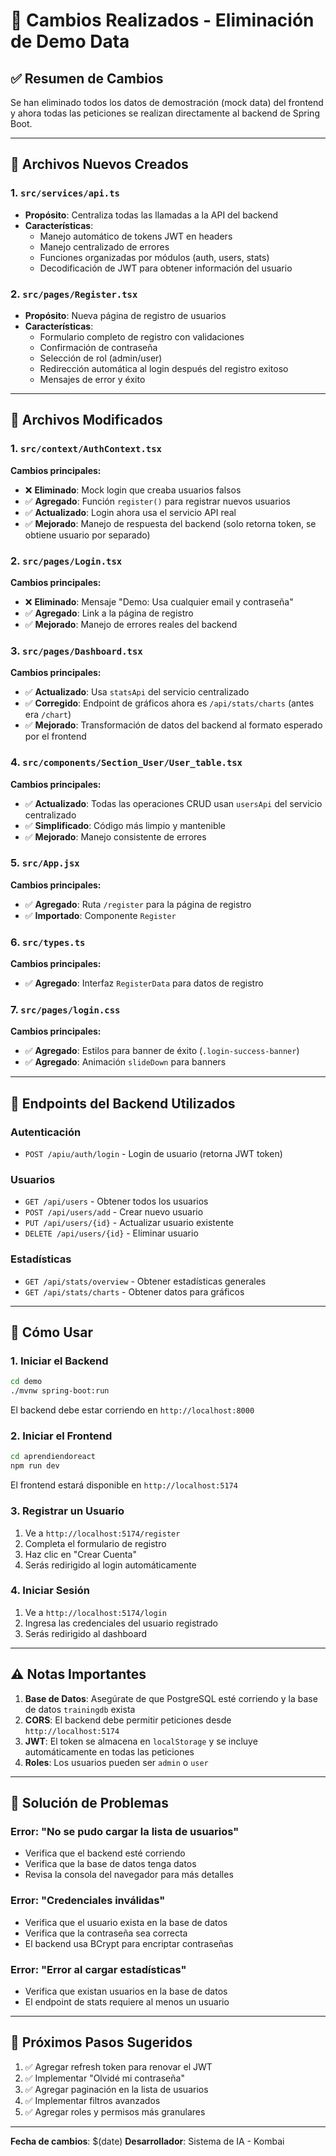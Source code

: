 # 🎯 Cambios Realizados - Eliminación de Demo Data

## ✅ Resumen de Cambios

Se han eliminado todos los datos de demostración (mock data) del frontend y ahora todas las peticiones se realizan directamente al backend de Spring Boot.

---

## 📁 Archivos Nuevos Creados

### 1. **`src/services/api.ts`**
- **Propósito**: Centraliza todas las llamadas a la API del backend
- **Características**:
  - Manejo automático de tokens JWT en headers
  - Manejo centralizado de errores
  - Funciones organizadas por módulos (auth, users, stats)
  - Decodificación de JWT para obtener información del usuario

### 2. **`src/pages/Register.tsx`**
- **Propósito**: Nueva página de registro de usuarios
- **Características**:
  - Formulario completo de registro con validaciones
  - Confirmación de contraseña
  - Selección de rol (admin/user)
  - Redirección automática al login después del registro exitoso
  - Mensajes de error y éxito

---

## 🔧 Archivos Modificados

### 1. **`src/context/AuthContext.tsx`**
**Cambios principales:**
- ❌ **Eliminado**: Mock login que creaba usuarios falsos
- ✅ **Agregado**: Función `register()` para registrar nuevos usuarios
- ✅ **Actualizado**: Login ahora usa el servicio API real
- ✅ **Mejorado**: Manejo de respuesta del backend (solo retorna token, se obtiene usuario por separado)

### 2. **`src/pages/Login.tsx`**
**Cambios principales:**
- ❌ **Eliminado**: Mensaje "Demo: Usa cualquier email y contraseña"
- ✅ **Agregado**: Link a la página de registro
- ✅ **Mejorado**: Manejo de errores reales del backend

### 3. **`src/pages/Dashboard.tsx`**
**Cambios principales:**
- ✅ **Actualizado**: Usa `statsApi` del servicio centralizado
- ✅ **Corregido**: Endpoint de gráficos ahora es `/api/stats/charts` (antes era `/chart`)
- ✅ **Mejorado**: Transformación de datos del backend al formato esperado por el frontend

### 4. **`src/components/Section_User/User_table.tsx`**
**Cambios principales:**
- ✅ **Actualizado**: Todas las operaciones CRUD usan `usersApi` del servicio centralizado
- ✅ **Simplificado**: Código más limpio y mantenible
- ✅ **Mejorado**: Manejo consistente de errores

### 5. **`src/App.jsx`**
**Cambios principales:**
- ✅ **Agregado**: Ruta `/register` para la página de registro
- ✅ **Importado**: Componente `Register`

### 6. **`src/types.ts`**
**Cambios principales:**
- ✅ **Agregado**: Interfaz `RegisterData` para datos de registro

### 7. **`src/pages/login.css`**
**Cambios principales:**
- ✅ **Agregado**: Estilos para banner de éxito (`.login-success-banner`)
- ✅ **Agregado**: Animación `slideDown` para banners

---

## 🔌 Endpoints del Backend Utilizados

### Autenticación
- `POST /apiu/auth/login` - Login de usuario (retorna JWT token)

### Usuarios
- `GET /api/users` - Obtener todos los usuarios
- `POST /api/users/add` - Crear nuevo usuario
- `PUT /api/users/{id}` - Actualizar usuario existente
- `DELETE /api/users/{id}` - Eliminar usuario

### Estadísticas
- `GET /api/stats/overview` - Obtener estadísticas generales
- `GET /api/stats/charts` - Obtener datos para gráficos

---

## 🚀 Cómo Usar

### 1. **Iniciar el Backend**
```bash
cd demo
./mvnw spring-boot:run
```
El backend debe estar corriendo en `http://localhost:8000`

### 2. **Iniciar el Frontend**
```bash
cd aprendiendoreact
npm run dev
```
El frontend estará disponible en `http://localhost:5174`

### 3. **Registrar un Usuario**
1. Ve a `http://localhost:5174/register`
2. Completa el formulario de registro
3. Haz clic en "Crear Cuenta"
4. Serás redirigido al login automáticamente

### 4. **Iniciar Sesión**
1. Ve a `http://localhost:5174/login`
2. Ingresa las credenciales del usuario registrado
3. Serás redirigido al dashboard

---

## ⚠️ Notas Importantes

1. **Base de Datos**: Asegúrate de que PostgreSQL esté corriendo y la base de datos `trainingdb` exista
2. **CORS**: El backend debe permitir peticiones desde `http://localhost:5174`
3. **JWT**: El token se almacena en `localStorage` y se incluye automáticamente en todas las peticiones
4. **Roles**: Los usuarios pueden ser `admin` o `user`

---

## 🐛 Solución de Problemas

### Error: "No se pudo cargar la lista de usuarios"
- Verifica que el backend esté corriendo
- Verifica que la base de datos tenga datos
- Revisa la consola del navegador para más detalles

### Error: "Credenciales inválidas"
- Verifica que el usuario exista en la base de datos
- Verifica que la contraseña sea correcta
- El backend usa BCrypt para encriptar contraseñas

### Error: "Error al cargar estadísticas"
- Verifica que existan usuarios en la base de datos
- El endpoint de stats requiere al menos un usuario

---

## 📝 Próximos Pasos Sugeridos

1. ✅ Agregar refresh token para renovar el JWT
2. ✅ Implementar "Olvidé mi contraseña"
3. ✅ Agregar paginación en la lista de usuarios
4. ✅ Implementar filtros avanzados
5. ✅ Agregar roles y permisos más granulares

---

**Fecha de cambios**: $(date)
**Desarrollador**: Sistema de IA - Kombai